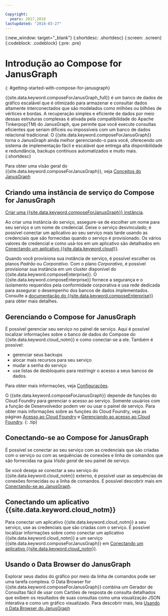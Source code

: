 ```yaml
---

Copyright:
  years: 2017,2018
lastupdated: "2018-03-27"
---
```


{:new_window: target="_blank"}
{:shortdesc: .shortdesc}
{:screen: .screen}
{:codeblock: .codeblock}
{:pre: .pre}

# Introdução ao Compose for JanusGraph
{: #getting-started-with-compose-for-janusgraph}

{{site.data.keyword.composeForJanusGraph_full}} é um banco de dados de gráfico escalável que é otimizado para armazenar e consultar dados altamente interconectados que são modelados como milhões ou bilhões de vértices e bordas. A recuperação simples e eficiente de dados por meio dessas estruturas complexas é ativada pela compatibilidade do Apache Tinkerpop(TM) do JanusGraph, que permite que você execute consultas eficientes que seriam difíceis ou impossíveis com um banco de dados relacional tradicional. O {{site.data.keyword.composeForJanusGraph}} torna o JanusGraph ainda melhor gerenciando-o para você, oferecendo um sistema de implementação fácil e escalável que entrega alta disponibilidade e redundância, backups contínuos automatizados e muito mais.
{:shortdesc}

Para obter uma visão geral do {{site.data.keyword.composeForJanusGraph}}, veja [Conceitos do JanusGraph](./janusgraph-concepts.html)

## Criando uma instância de serviço do Compose for JanusGraph

[Criar uma {{site.data.keyword.composeForJanusGraph}} instância](https://console.{DomainName}/catalog/services/compose-for-janusgraph/).

Ao criar uma instância do serviço, assegure-se de escolher um nome para seu
serviço e um nome de credencial. Deixe o serviço desvinculado; é possível conectar um
aplicativo ao seu serviço mais tarde usando as credenciais que são fornecidas quando o
serviço é provisionado. Os vários valores de credencial e como usá-los em um aplicativo são detalhados em [Conectando um aplicativo {{site.data.keyword.cloud}}](./connecting-bluemix-app.html).

Quando você provisiona sua instância de serviço, é possível escolher os planos *Padrão* ou *Corporativo*. Com o plano *Corporativo*, é possível provisionar sua instância em um cluster disponível do {{site.data.keyword.composeEnterprise}}. O {{site.data.keyword.composeEnterprise}} fornece a segurança e o isolamento requeridos pela conformidade corporativa e usa rede dedicada para assegurar o desempenho dos bancos de dados implementados. Consulte a  [ documentação do {{site.data.keyword.composeEnterprise}}  ](/docs/services/ComposeEnterprise/index.html)  para obter mais detalhes.

## Gerenciando o Compose for JanusGraph

É possível gerenciar seu serviço no painel de serviço. Aqui é possível localizar informações sobre o banco de dados do Compose do {{site.data.keyword.cloud_notm}} e como conectar-se a ele. Também é possível:
- gerenciar seus backups
- alocar mais recursos para seu serviço
- mudar a senha do serviço
- use listas de desbloqueio para restringir o acesso a seus bancos de dados. 

Para obter mais informações, veja [Configurações](./dashboard-settings.html).

O {{site.data.keyword.composeForJanusGraph}} depende de funções do Cloud Foundry para gerenciar o acesso ao serviço. Somente usuários com a função de Desenvolvedor podem ver ou usar o painel de serviço. Para obter mais informações sobre as funções do Cloud Foundry, veja as páginas [Acesso ao Cloud Foundry](https://console.{DomainName}/docs/iam/cfaccess.html#cfaccess) e [Gerenciando ao acesso ao Cloud Foundry](https://console.{DomainName}/docs/iam/mngcf.html#mngcf).
{: .tip}

## Conectando-se ao Compose for JanusGraph

É possível se conectar ao seu serviço com as credenciais que são criadas com o serviço ou com as sequências de conexões e linha de comandos que são fornecidas na guia *Visão geral* de seu painel de serviço.

Se você deseja se conectar a seu serviço do {{site.data.keyword.cloud_notm}} externo, é possível usar as sequências de conexões fornecidas ou a linha de comandos. É possível descobrir mais em [Conectando-se ao JanusGraph](./connecting-external.html).

## Conectando um aplicativo {{site.data.keyword.cloud_notm}}

Para conectar um aplicativo {{site.data.keyword.cloud_notm}} a seu serviço, use as credenciais que são criadas com o serviço. É possível localizar informações sobre como conectar um aplicativo {{site.data.keyword.cloud_notm}} a um serviço {{site.data.keyword.composeForJanusGraph}} em [Conectando um aplicativo {{site.data.keyword.cloud_notm}}](./connecting-bluemix-app.html).

## Usando o Data Browser do JanusGraph

Explorar seus dados do gráfico por meio da linha de comandos pode ser uma tarefa complexa. O Data Browser for {{site.data.keyword.composeForJanusGraph}} combina um Gerador de Consultas fácil de usar com Cartões de resposta de consulta detalhados que exibem os resultados de suas consultas como uma visualização JSON interativa e como um gráfico visualizado. Para descobrir mais, leia [Usando o Data Browser do JanusGraph](./data-browser.html)
